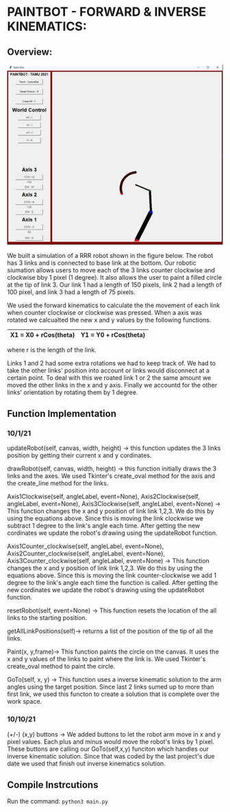# PAINTBOT - FORWARD & INVERSE KINEMATICS:  

## Overview:

![alt text](https://github.com/AlexLin0804/PaintBot/blob/main/PaintBot.PNG)

We built a simulation of a RRR robot shown in the figure below. The robot has 3 links and is connected to base link at the bottom. Our robotic siumation 
allows users to move each of the 3 links counter clockwise and clockwise bby 1 pixel (1 degree). It also allows the user to paint a filled circle at the tip of 
link 3. Our link 1 had a length of 150 pixels, link 2 had a length of 100 pixel, and link 3 had a length of 75 pixels. 

We used the forward kinematics to calculate the the movement of each link when counter clockwise or clockwise was pressed. When a axis was rotated we calcualted the 
new x and y values by the following functions.  

| X1 = X0 + rCos(theta)  | Y1 = Y0 + rCos(theta) |
| --- | --- |

where r is the length of the link.  

Links 1 and 2 had some extra rotations we had to keep track of. We had to take the other links' position into account or links would disconnect at a certain point. To deal 
with this we roated link 1 or 2 the same amount we moved the other links in the x and y axis. Finally we accountd for the other links' orientation by rotating them by 1 degree. 

## Function Implementation  

### 10/1/21
updateRobot(self, canvas, width, height) -> this function updates the 3 links position by getting their current x and y cordinates. 

drawRobot(self, canvas, width, height) -> this function initially draws the 3 links and the axes. We used Tkinter's create_oval method for the axis and the create_line method for the links.  

Axis1Clockwise(self, angleLabel, event=None), Axis2Clockwise(self, angleLabel, event=None), Axis3Clockwise(self, angleLabel, event=None) -> This function changes the x and y position of link link 1,2,3. We do this by using the equations above. Since this is moving the link clockwise we subtract 1 degree to the link's angle each time. After getting the new cordinates we update the robot's drawing using the updateRobot function.    

Axis1Counter_clockwise(self, angleLabel, event=None), Axis2Counter_clockwise(self, angleLabel, event=None), Axis3Counter_clockwise(self, angleLabel, event=None) -> This function changes the x and y position of link link 1,2,3. We do this by using the equations above. Since this is moving the link counter-clockwise we add 1 degree to the link's angle each time the function is called. After getting the new cordinates we update the robot's drawing using the updateRobot function.

resetRobot(self, event=None) -> This function resets the location of the all links to the starting position.

getAllLinkPositions(self)-> returns a list of the position of the tip of all the links.  

Paint(x, y,frame)-> This function paints the circle on the canvas. It uses the x and y values of the links to paint where the link is. We used Tkinter's create_oval method to paint the circle.  

GoTo(self, x, y) -> This function uses a inverse kinematic solution to the arm angles using the target position. Since last 2 links sumed up to more than first link, we used this functon to create a solution that is complete over the work space.  

### 10/10/21  

(+/-) (x,y) buttons -> We added buttons to let the robot arm move in x and y pixel values. Each plus and minus would move the robot's links by 1 pixel. These buttons are calling our GoTo(self,x,y) funciton which handles our inverse kinematic solution. Since that was coded by the last project's due date we used that finish out inverse kinematics solution.


## Compile Instrcutions
Run the command: `python3 main.py`

